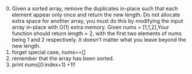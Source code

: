 0. Given a sorted array, remove the duplicates in-place such that each element appear only once and return the new length. Do not allocate extra space for another array, you must do this by modifying the input array in-place with O(1) extra memory. Given nums = [1,1,2],Your function should return length = 2, with the first two elements of nums being 1 and 2 respectively.
It doesn't matter what you leave beyond the new length.
1. forget special case, nums==[]
2. remember that the array has been sorted.
3. print nums[0:index+1] +1!!